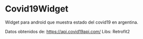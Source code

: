 # Covid19Widget

Widget para android que muestra estado del covid19 en argentina.

Datos obtenidos de: https://api.covid19api.com/
Libs: Retrofit2
